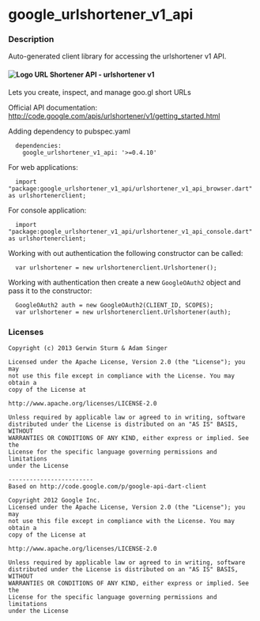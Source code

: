# google_urlshortener_v1_api

### Description

Auto-generated client library for accessing the urlshortener v1 API.

#### ![Logo](http://www.google.com/images/icons/product/search-16.gif) URL Shortener API - urlshortener v1

Lets you create, inspect, and manage goo.gl short URLs

Official API documentation: http://code.google.com/apis/urlshortener/v1/getting_started.html

Adding dependency to pubspec.yaml

```
  dependencies:
    google_urlshortener_v1_api: '>=0.4.10'
```

For web applications:

```
  import "package:google_urlshortener_v1_api/urlshortener_v1_api_browser.dart" as urlshortenerclient;
```

For console application:

```
  import "package:google_urlshortener_v1_api/urlshortener_v1_api_console.dart" as urlshortenerclient;
```

Working with out authentication the following constructor can be called:

```
  var urlshortener = new urlshortenerclient.Urlshortener();
```

Working with authentication then create a new `GoogleOAuth2` object and pass it to the constructor:


```
  GoogleOAuth2 auth = new GoogleOAuth2(CLIENT_ID, SCOPES);
  var urlshortener = new urlshortenerclient.Urlshortener(auth);
```

### Licenses

```
Copyright (c) 2013 Gerwin Sturm & Adam Singer

Licensed under the Apache License, Version 2.0 (the "License"); you may 
not use this file except in compliance with the License. You may obtain a 
copy of the License at

http://www.apache.org/licenses/LICENSE-2.0

Unless required by applicable law or agreed to in writing, software
distributed under the License is distributed on an "AS IS" BASIS, WITHOUT
WARRANTIES OR CONDITIONS OF ANY KIND, either express or implied. See the
License for the specific language governing permissions and limitations 
under the License

------------------------
Based on http://code.google.com/p/google-api-dart-client

Copyright 2012 Google Inc.
Licensed under the Apache License, Version 2.0 (the "License"); you may 
not use this file except in compliance with the License. You may obtain a
copy of the License at

http://www.apache.org/licenses/LICENSE-2.0

Unless required by applicable law or agreed to in writing, software
distributed under the License is distributed on an "AS IS" BASIS, WITHOUT
WARRANTIES OR CONDITIONS OF ANY KIND, either express or implied. See the
License for the specific language governing permissions and limitations 
under the License

```
